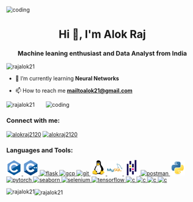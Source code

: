 <img align="center" alt="coding" width="1000" src="https://media.licdn.com/dms/image/v2/D4D16AQG-UGUBRCzIOQ/profile-displaybackgroundimage-shrink_350_1400/profile-displaybackgroundimage-shrink_350_1400/0/1690702662770?e=1734566400&v=beta&t=OI5ajVlC10-iBhPEm6S8XajfWekYEADG1HBSIgYkxVA">
<h1 align="center">Hi 👋, I'm Alok Raj</h1>
<h3 align="center">Machine leaning enthusiast and Data Analyst from India</h3>
<p align="left"> <img src="https://komarev.com/ghpvc/?username=rajalok21&label=Profile%20views&color=0e75b6&style=flat" alt="rajalok21" /> </p>

- 🌱 I’m currently learning **Neural Networks**

- 📫 How to reach me **mailtoalok21@gmail.com**

<img align="right" alt="coding" width="400" src="https://swisscognitive.ch/wp-content/uploads/2019/10/giphy.gif">
<p align="left"> <img src="https://komarev.com/ghpvc/?username=rajalok21&label=Profile%20views&color=0e75b6&style=flat" alt="rajalok21" /> </p>

<h3 align="left">Connect with me:</h3>
<p align="left">
<a href="https://linkedin.com/in/alokraj2120" target="blank"><img align="center" src="https://raw.githubusercontent.com/rahuldkjain/github-profile-readme-generator/master/src/images/icons/Social/linked-in-alt.svg" alt="alokraj2120" height="30" width="40" /></a>
<a href="https://instagram.com/alokraj2120" target="blank"><img align="center" src="https://raw.githubusercontent.com/rahuldkjain/github-profile-readme-generator/master/src/images/icons/Social/instagram.svg" alt="alokraj2120" height="30" width="40" /></a>
</p>

<h3 align="left">Languages and Tools:</h3>
<p align="left"> <a href="https://www.cprogramming.com/" target="_blank" rel="noreferrer"> <img src="https://raw.githubusercontent.com/devicons/devicon/master/icons/c/c-original.svg" alt="c" width="40" height="40"/> </a> <a href="https://www.w3schools.com/cpp/" target="_blank" rel="noreferrer"> <img src="https://raw.githubusercontent.com/devicons/devicon/master/icons/cplusplus/cplusplus-original.svg" alt="cplusplus" width="40" height="40"/> </a> <a href="https://flask.palletsprojects.com/" target="_blank" rel="noreferrer"> <img src="https://www.vectorlogo.zone/logos/pocoo_flask/pocoo_flask-icon.svg" alt="flask" width="40" height="40"/> </a> <a href="https://cloud.google.com" target="_blank" rel="noreferrer"> <img src="https://www.vectorlogo.zone/logos/google_cloud/google_cloud-icon.svg" alt="gcp" width="40" height="40"/> </a> <a href="https://git-scm.com/" target="_blank" rel="noreferrer"> <img src="https://www.vectorlogo.zone/logos/git-scm/git-scm-icon.svg" alt="git" width="40" height="40"/> </a> <a href="https://www.linux.org/" target="_blank" rel="noreferrer"> <img src="https://raw.githubusercontent.com/devicons/devicon/master/icons/linux/linux-original.svg" alt="linux" width="40" height="40"/> </a> <a href="https://www.mysql.com/" target="_blank" rel="noreferrer"> <img src="https://raw.githubusercontent.com/devicons/devicon/master/icons/mysql/mysql-original-wordmark.svg" alt="mysql" width="40" height="40"/> </a> <a href="https://pandas.pydata.org/" target="_blank" rel="noreferrer"> <img src="https://raw.githubusercontent.com/devicons/devicon/2ae2a900d2f041da66e950e4d48052658d850630/icons/pandas/pandas-original.svg" alt="pandas" width="40" height="40"/> </a> <a href="https://postman.com" target="_blank" rel="noreferrer"> <img src="https://www.vectorlogo.zone/logos/getpostman/getpostman-icon.svg" alt="postman" width="40" height="40"/> </a> <a href="https://www.python.org" target="_blank" rel="noreferrer"> <img src="https://raw.githubusercontent.com/devicons/devicon/master/icons/python/python-original.svg" alt="python" width="40" height="40"/> </a> <a href="https://pytorch.org/" target="_blank" rel="noreferrer"> <img src="https://www.vectorlogo.zone/logos/pytorch/pytorch-icon.svg" alt="pytorch" width="40" height="40"/> </a> <a href="https://seaborn.pydata.org/" target="_blank" rel="noreferrer"> <img src="https://seaborn.pydata.org/_images/logo-mark-lightbg.svg" alt="seaborn" width="40" height="40"/> </a> <a href="https://www.selenium.dev" target="_blank" rel="noreferrer"> <img src="https://raw.githubusercontent.com/detain/svg-logos/780f25886640cef088af994181646db2f6b1a3f8/svg/selenium-logo.svg" alt="selenium" width="40" height="40"/> </a> <a href="https://www.tensorflow.org" target="_blank" rel="noreferrer"> <img src="https://www.vectorlogo.zone/logos/tensorflow/tensorflow-icon.svg" alt="tensorflow" width="40" height="40"/> </a> <a href="https://numpy.org/" target="_blank" rel="noreferrer"> <img src="https://numpy.org/images/logo.svg" alt="c" width="40" height="40"/> </a> <a href="https://scikit-learn.org/stable/" target="_blank" rel="noreferrer"> <img src="https://scikit-learn.org/stable/_static/scikit-learn-logo-small.png" alt="c" width="40" height="40"/> </a> <a href="https://spacy.io/" target="_blank" rel="noreferrer"> <img src="https://spacy.io/_next/static/media/social_default.96b04585.jpg" alt="c" width="40" height="40"/> </a> <a href="https://matplotlib.org/" target="_blank" rel="noreferrer"> <img src="https://matplotlib.org/_static/logo_dark.svg" alt="c" width="40" height="40"/> </a> </p>

<p><img align="left" src="https://github-readme-stats.vercel.app/api/top-langs?username=rajalok21&show_icons=true&locale=en&layout=compact" alt="rajalok21" /></p>


<p><img align="center" src="https://github-readme-streak-stats.herokuapp.com/?user=rajalok21&" alt="rajalok21" /></p>
